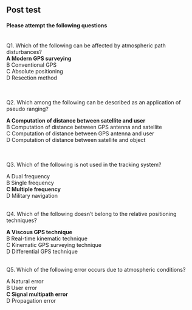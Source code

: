 ## Post test
#### Please attempt the following questions

<br>
Q1. Which of the following can be affected by atmospheric path disturbances?<br>
<b>A   Modern GPS surveying</b><br>
B    Conventional GPS<br>
C   Absolute positioning<br>
D    Resection method<br>
<br><br>

Q2. Which among the following can be described as an application of pseudo ranging?<br>

<b>A   Computation of distance between satellite and user</b><br>
B    Computation of distance between GPS antenna and satellite<br>
C    Computation of distance between GPS antenna and user<br>
D    Computation of distance between satellite and object<br>
<br><br>

Q3. Which of the following is not used in the tracking system?<br>

A    Dual frequency<br>
B   Single frequency<br>
<b>C   Multiple frequency</b><br>
D   Military navigation<br><br>


Q4. Which of the following doesn’t belong to the relative positioning techniques?<br>

<b>A   Viscous GPS technique</b><br>
B   Real-time kinematic technique<br>
C   Kinematic GPS surveying technique<br>
D   Differential GPS technique<br><br>


Q5. Which of the following error occurs due to atmospheric conditions?<br>

A   Natural error<br>
B   User error<br>
<b>C   Signal multipath error</b><br>
D   Propagation error<br>
<br>




